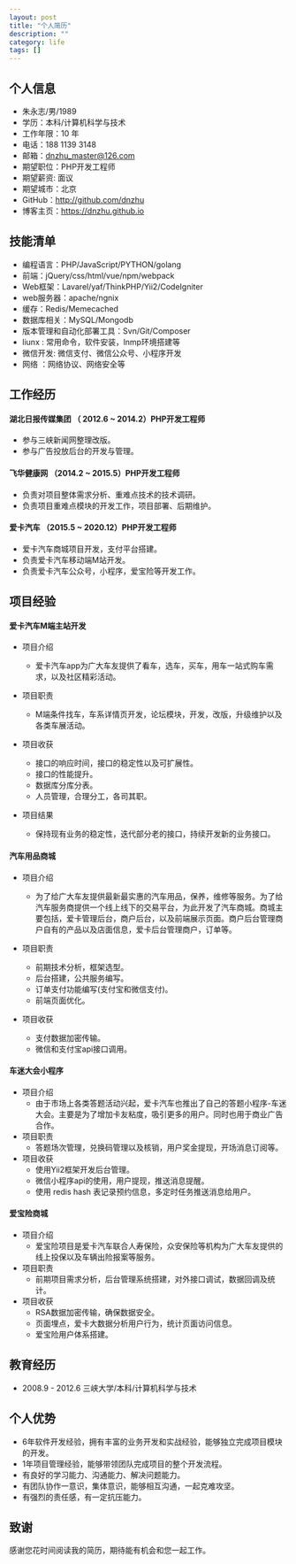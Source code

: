 ```yaml
---
layout: post
title: "个人简历"
description: ""
category: life
tags: []
---
```


## 个人信息

- 朱永志/男/1989
- 学历：本科/计算机科学与技术 
- 工作年限：10 年
- 电话：188 1139 3148
- 邮箱：dnzhu_master@126.com
- 期望职位：PHP开发工程师
- 期望薪资: 面议
- 期望城市：北京
- GitHub：http://github.com/dnzhu
- 博客主页：https://dnzhu.github.io

## 技能清单

- 编程语言：PHP/JavaScript/PYTHON/golang
- 前端：jQuery/css/html/vue/npm/webpack
- Web框架：Lavarel/yaf/ThinkPHP/Yii2/CodeIgniter
- web服务器：apache/ngnix
- 缓存：Redis/Memecached
- 数据库相关：MySQL/Mongodb
- 版本管理和自动化部署工具：Svn/Git/Composer 
- liunx : 常用命令，软件安装，lnmp环境搭建等
- 微信开发: 微信支付、微信公众号、小程序开发
- 网络 ：网络协议、网络安全等

## 工作经历

#### 湖北日报传媒集团 （ 2012.6 ~ 2014.2）PHP开发工程师

- 参与三峡新闻网整理改版。
- 参与广告投放后台的开发与管理。

#### 飞华健康网 （2014.2 ~ 2015.5）PHP开发工程师

- 负责对项目整体需求分析、重难点技术的技术调研。
- 负责项目重难点模块的开发工作，项目部署、后期维护。

#### 爱卡汽车 （2015.5 ~ 2020.12）PHP开发工程师

- 爱卡汽车商城项目开发，支付平台搭建。
- 负责爱卡汽车移动端M站开发。
- 负责爱卡汽车公众号，小程序，爱宝险等开发工作。

## 项目经验

#### 爱卡汽车M端主站开发

- 项目介绍
    - 爱卡汽车app为广大车友提供了看车，选车，买车，用车一站式购车需求，以及社区精彩活动。
- 项目职责
    - M端条件找车，车系详情页开发，论坛模块，开发，改版，升级维护以及各类车展活动。
- 项目收获
    - 接口的响应时间，接口的稳定性以及可扩展性。
    - 接口的性能提升。
    - 数据库分库分表。
    - 人员管理，合理分工，各司其职。 

- 项目结果
   - 保持现有业务的稳定性，迭代部分老的接口，持续开发新的业务接口。

#### 汽车用品商城

- 项目介绍
  - 为了给广大车友提供最新最实惠的汽车用品，保养，维修等服务。为了给汽车服务商提供一个线上线下的交易平台，为此开发了汽车商城。商城主要包括，爱卡管理后台，商户后台，以及前端展示页面。商户后台管理商户自有的产品以及店面信息，爱卡后台管理商户，订单等。

- 项目职责
  - 前期技术分析，框架选型。
  - 后台搭建，公共服务编写。
  - 订单支付功能编写(支付宝和微信支付)。
  - 前端页面优化。

- 项目收获
  - 支付数据加密传输。
  - 微信和支付宝api接口调用。
   
#### 车迷大会小程序

- 项目介绍
  - 由于市场上各类答题活动兴起，爱卡汽车也推出了自己的答题小程序-车迷大会。主要是为了增加卡友粘度，吸引更多的用户。同时也用于商业广告合作。
- 项目职责
  - 答题场次管理，兑换码管理以及核销，用户奖金提现，开场消息订阅等。
- 项目收获
  - 使用Yii2框架开发后台管理。
  - 微信小程序api的使用，用户提现，推送消息提醒。
  - 使用 redis hash 表记录预约信息，多定时任务推送消息给用户。

#### 爱宝险商城

- 项目介绍
  -  爱宝险项目是爱卡汽车联合人寿保险，众安保险等机构为广大车友提供的线上投保以及车辆出险报案等服务。
- 项目职责
  - 前期项目需求分析，后台管理系统搭建，对外接口调试，数据回调及统计。
- 项目收获
  - RSA数据加密传输，确保数据安全。
  - 页面埋点，爱卡大数据分析用户行为，统计页面访问信息。
  - 爱宝险用户体系搭建。

## 教育经历

- 2008.9 - 2012.6 三峡大学/本科/计算机科学与技术

## 个人优势

- 6年软件开发经验，拥有丰富的业务开发和实战经验，能够独立完成项目模块的开发。
- 1年项目管理经验，能够带领团队完成项目的整个开发流程。
- 有良好的学习能力、沟通能力、解决问题能力。
- 有团队协作一意识，集体意识，能够相互沟通，一起克难攻坚。
- 有强烈的责任感，有一定抗压能力。

## 致谢

感谢您花时间阅读我的简历，期待能有机会和您一起工作。
